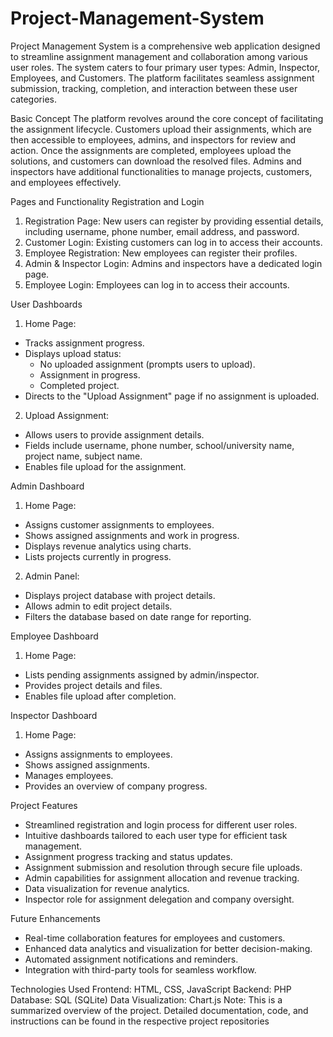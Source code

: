# Project-Management-System

Project Management System is a comprehensive web application designed to streamline assignment management and collaboration among various user roles. The system caters to four primary user types: Admin, Inspector, Employees, and Customers. The platform facilitates seamless assignment submission, tracking, completion, and interaction between these user categories.

Basic Concept
The platform revolves around the core concept of facilitating the assignment lifecycle. Customers upload their assignments, which are then accessible to employees, admins, and inspectors for review and action. Once the assignments are completed, employees upload the solutions, and customers can download the resolved files. Admins and inspectors have additional functionalities to manage projects, customers, and employees effectively.

Pages and Functionality
Registration and Login
1. Registration Page: New users can register by providing essential details, including username, phone number, email address, and password.
2. Customer Login: Existing customers can log in to access their accounts.
3. Employee Registration: New employees can register their profiles.
4. Admin & Inspector Login: Admins and inspectors have a dedicated login page.
5. Employee Login: Employees can log in to access their accounts.

User Dashboards
1. Home Page:
- Tracks assignment progress.
- Displays upload status:
  - No uploaded assignment (prompts users to upload).
  - Assignment in progress.
  - Completed project.
- Directs to the "Upload Assignment" page if no assignment is uploaded.
2. Upload Assignment:
- Allows users to provide assignment details.
- Fields include username, phone number, school/university name, project name, subject name.
- Enables file upload for the assignment.

Admin Dashboard
1. Home Page:
- Assigns customer assignments to employees.
- Shows assigned assignments and work in progress.
- Displays revenue analytics using charts.
- Lists projects currently in progress.
2. Admin Panel:
- Displays project database with project details.
- Allows admin to edit project details.
- Filters the database based on date range for reporting.

Employee Dashboard
1. Home Page:
- Lists pending assignments assigned by admin/inspector.
- Provides project details and files.
- Enables file upload after completion.

Inspector Dashboard
1. Home Page:
- Assigns assignments to employees.
- Shows assigned assignments.
- Manages employees.
- Provides an overview of company progress.

Project Features
- Streamlined registration and login process for different user roles.
- Intuitive dashboards tailored to each user type for efficient task management.
- Assignment progress tracking and status updates.
- Assignment submission and resolution through secure file uploads.
- Admin capabilities for assignment allocation and revenue tracking.
- Data visualization for revenue analytics.
- Inspector role for assignment delegation and company oversight.

Future Enhancements
- Real-time collaboration features for employees and customers.
- Enhanced data analytics and visualization for better decision-making.
- Automated assignment notifications and reminders.
- Integration with third-party tools for seamless workflow.

Technologies Used
Frontend: HTML, CSS, JavaScript
Backend: PHP
Database: SQL (SQLite)
Data Visualization: Chart.js
Note: This is a summarized overview of the project. Detailed documentation, code, and instructions can be found in the respective project repositories
